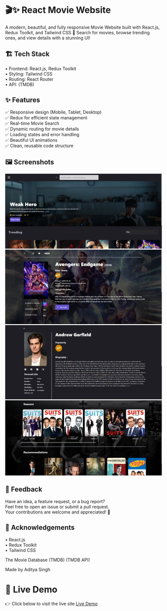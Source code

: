 # 🎬✨ React Movie Website

A modern, beautiful, and fully responsive Movie Website built with React.js, Redux Toolkit, and Tailwind CSS 🚀
Search for movies, browse trending ones, and view details with a stunning UI!

## 🏗️ Tech Stack

• Frontend: React.js, Redux Toolkit  
• Styling: Tailwind CSS  
• Routing: React Router  
• API: (TMDB)  

## ✨ Features

✅ Responsive design (Mobile, Tablet, Desktop)  
✅ Redux for efficient state management  
✅ Real-time Movie Search  
✅ Dynamic routing for movie details  
✅ Loading states and error handling  
✅ Beautiful UI animations  
✅ Clean, reusable code structure  

## 🖼️ Screenshots

![Home Page](./public/home.png)  
![Movie Details](./public/movie_detail.png)  
![Person Details](./public/person_detail.png)  
![Seasons & Recommendations](./public/recommendations.png)  



## 💬 Feedback

Have an idea, a feature request, or a bug report?  
Feel free to open an issue or submit a pull request.  
Your contributions are welcome and appreciated! 🤝  

## 🙏 Acknowledgements

• React.js  
• Redux Toolkit  
• Tailwind CSS  

The Movie Database (TMDB) (TMDB API)  

Made by Aditya Singh  

# 🔗 Live Demo
👉 Click below to visit the live site
[Live Demo](https://react-movie-site-nu.vercel.app/)
